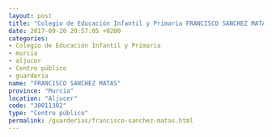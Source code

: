 ```yaml
---
layout: post
title: "Colegio de Educación Infantil y Primaria FRANCISCO SANCHEZ MATAS"
date: 2017-09-20 20:57:05 +0200
categories:
- Colegio de Educación Infantil y Primaria
- murcia
- aljucer
- Centro público
- guarderia
name: "FRANCISCO SANCHEZ MATAS"
province: "Murcia"
location: "Aljucer"
code: "30011302"
type: "Centro público"
permalink: /guarderias/francisco-sanchez-matas.html
---
```

